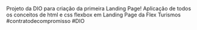 Projeto da DIO para criação da primeira Landing Page! 
Aplicação de todos os conceitos de html e css flexbox em Landing Page da Flex Turismos 
#contratodecompromisso #DIO 

